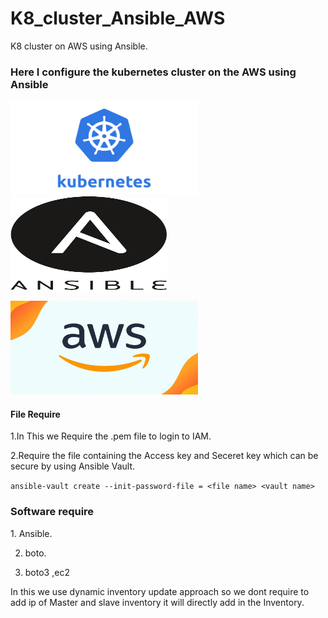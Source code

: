 # K8_cluster_Ansible_AWS
K8 cluster on AWS using Ansible.

<h3>Here I configure the kubernetes cluster on the AWS using Ansible</h3>

<img src="/Images/k1.jpg" width="300" height="150">  <img src="/Images/Ansible_logo.svg.png" width="250" height="150"> 

<img src="/Images/aws.gif" width="300" height="150">


<h4>File Require</h4>
1.In This we Require the .pem file to login to IAM.

2.Require the file containing the Access key and Seceret key which can be secure by using Ansible Vault.
 
 ``` ansible-vault create --init-password-file = <file name> <vault name>  ```
 
 <h3>Software require</h3>
 1. Ansible.

 2. boto.

 3. boto3 ,ec2
 
 In this we use dynamic inventory update approach so we dont require to add ip of Master and slave inventory it will directly add in the Inventory.
 
 
